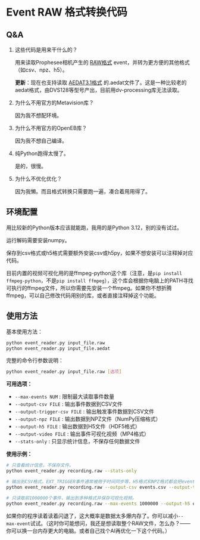# Event RAW 格式转换代码

## Q&A

1. 这些代码是用来干什么的？

	用来读取Prophesee相机产生的 [RAW格式](https://docs.prophesee.ai/stable/data/file_formats/raw.html) event，并转为更方便的其他格式（如csv、npz、h5）。

	**更新**：现在也支持读取 [AEDAT3.1格式](https://docs.inivation.com/software/software-advanced-usage/file-formats/aedat-3.1.html) 的.aedat文件了。这是一种比较老的aedat格式，由DVS128等型号产出，目前用dv-processing库无法读取。

2. 为什么不用官方的Metavision库？

	因为我不想配环境。

3. 为什么不用官方的OpenEB库？

	因为我不想自己编译。

4. 纯Python跑得太慢了。

	是的，很慢。

5. 为什么不优化优化？
	
	因为我懒。而且格式转换只需要跑一遍，凑合着用用得了。

## 环境配置

用比较新的Python版本应该就能跑，我用的是Python 3.12，别的没有试过。

运行解码需要安装numpy。

保存到csv格式或h5格式需要额外安装csv或h5py，如果不想安装可以注释掉对应代码。

目前内置的视频可视化用的是ffmpeg-python这个库（注意，是`pip install ffmpeg-python`，不是`pip install ffmpeg`），这个库会根据你电脑上的PATH寻找可执行的ffmpeg文件，所以你需要先安装一个ffmpeg。如果你不想折腾ffmpeg，可以自己修改代码用别的库，或者直接注释掉这个功能。

## 使用方法

基本使用方法：
```bash
python event_reader.py input_file.raw
python event_reader.py input_file.aedat
```

完整的命令行参数说明：
```bash
python event_reader.py input_file.raw [选项]
```

**可用选项：**
- `--max-events NUM` : 限制最大读取事件数量
- `--output-csv FILE` : 输出事件数据到CSV文件
- `--output-trigger-csv FILE` : 输出触发事件数据到CSV文件  
- `--output-npz FILE` : 输出数据到NPZ文件（NumPy压缩格式）
- `--output-h5 FILE` : 输出数据到H5文件（HDF5格式）
- `--output-video FILE` : 输出事件可视化视频（MP4格式）
- `--stats-only` : 只显示统计信息，不保存任何数据文件

**使用示例：**

```bash
# 只查看统计信息，不保存文件。
python event_reader.py recording.raw --stats-only

# 输出到CSV格式。EXT_TRIGGER事件通常被用于时间同步等，H5格式和NPZ格式都会把event和trigger事件一起保存，但CSV格式需要把它们分成两个文件分别保存。
python event_reader.py recording.raw --output-csv events.csv --output-trigger-csv triggers.csv

# 只读取前1000000个事件，输出到多种格式并保存可视化视频。
python event_reader.py recording.raw --max-events 1000000 --output-h5 events.h5 --output-npz events.npz --output-video events.mp4
```

如果你的程序读着读着闪退了，这大概率是数据太多爆内存了。你可以减小`--max-event`试试。（这时你可能想问，我还是想读取整个RAW文件，怎么办？——你可以换一台内存更大的电脑。或者自己找个AI再优化一下这个代码。）